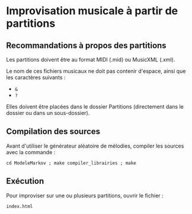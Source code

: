 # Improvisation musicale à partir de partitions

## Recommandations à propos des partitions

Les partitions doivent être au format MIDI (.mid) ou MusicXML (.xml).

Le nom de ces fichiers musicaux ne doit pas contenir d'espace, ainsi que les caractères suivants :
* `&`
* `?`

Elles doivent être placées dans le dossier Partitions (directement dans le dossier ou dans un sous-dossier).

## Compilation des sources

Avant d'utiliser le générateur aléatoire de mélodies, compiler les sources avec la commande :

    cd ModeleMarkov ; make compiler_librairies ; make

## Exécution

Pour improviser sur une ou plusieurs partitions, ouvrir le fichier :

    index.html

